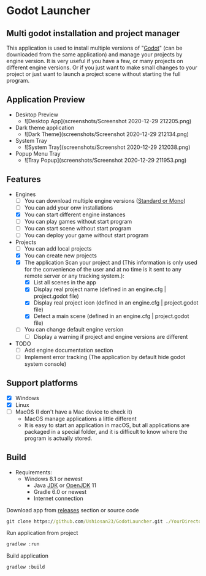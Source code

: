 # Godot Launcher

## Multi godot installation and project manager

This application is used to install multiple versions of "[Godot](https://godotengine.org)" (can be downloaded from the same
application)
and manage your projects by engine version. It is very useful if you have a few, or many projects on different engine
versions. Or if you just want to make small changes to your project or just want to launch a project scene without starting
the full program.

## Application Preview

- Desktop Preview
	- ![Desktop App](screenshots/Screenshot 2020-12-29 212205.png)
- Dark theme application
	- ![Dark Theme](screenshots/Screenshot 2020-12-29 212134.png)
- System Tray
	- ![System Tray](screenshots/Screenshot 2020-12-29 212038.png)
- Popup Menu Tray
	- ![Tray Popup](screenshots/Screenshot 2020-12-29 211953.png)

## Features

- Engines
	- [ ] You can download multiple engine
	  versions ([Standard or Mono](https://godotengine.org/qa/54711/whats-the-difference-between-mono-and-standard-version#:~:text=2%3A%20as%20you%20said%2C%20the,do%20in%20the%20mono%20version.))
	- [ ] You can add your onw installations
	- [x] You can start different engine instances
	- [ ] You can play games without start program
	- [ ] You can start scene without start program
	- [ ] You can deploy your game without start program
- Projects
	- [ ] You can add local projects
	- [x] You can create new projects
	- [x] The application Scan your project and (This information is only used for the convenience of the user and at no time
	  is it sent to any remote server or any tracking system.):
		- [x] List all scenes in the app
		- [x] Display real project name (defined in an engine.cfg | project.godot file)
		- [x] Display real project icon (defined in an engine.cfg | project.godot file)
		- [x] Detect a main scene (defined in an engine.cfg | project.godot file)
	- [ ] You can change default engine version
		- [ ] Display a warning if project and engine versions are different
- TODO
	- [ ] Add engine documentation section
	- [ ] Implement error tracking (The application by default hide godot system console)

## Support platforms

- [x] Windows
- [x] Linux
- [ ] MacOS (I don't have a Mac device to check it)
	- MacOS manage applications a little different
	- It is easy to start an application in macOS, but all applications are packaged in a special folder, and it is difficult
	  to know where the program is actually stored.

## Build

- Requirements:
	- Windows 8.1 or newest
		- Java [JDK](https://www.oracle.com/java/technologies/javase-jdk11-downloads.html)
		  or [OpenJDK](https://developers.redhat.com/products/openjdk/download) 11
		- Gradle 6.0 or newest
		- Internet connection

Download app from [releases](https://github.com/Ushiosan23/GodotLauncher/releases) section or source code

```cmd
git clone https://github.com/Ushiosan23/GodotLauncher.git ./YourDirectory
```

Run application from project

```cmd
gradlew :run
```

Build application

```cmd
gradlew :build
```
